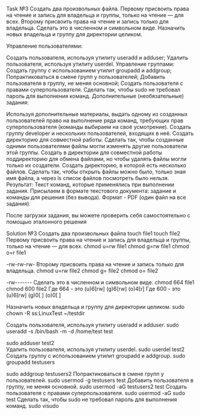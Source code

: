 Task №3
Создать два произвольных файла. Первому присвоить права на чтение и запись для владельца и группы, только на чтение — для всех. Второму присвоить права на чтение и запись только для владельца. Сделать это в численном и символьном виде. Назначить новых владельца и группу для директории целиком.

Управление пользователями:

Создать пользователя, используя утилиту useradd и adduser;
Удалить пользователя, используя утилиту userdel. Управление группами:
Создать группу с использованием утилит groupadd и addgroup;
Попрактиковаться в смене групп у пользователей;
Добавить пользователя в группу, не меняя основной; Создать пользователя с правами суперпользователя.
Сделать так, чтобы sudo не требовал пароль для выполнения команд.
Дополнительные (необязательные) задания:

Используя дополнительные материалы, выдать одному из созданных пользователей право на выполнение ряда команд, требующих прав суперпользователя (команды выбираем на своё усмотрение).
Создать группу developer и нескольких пользователей, входящих в неё.
Создать директорию для совместной работы.
Сделать так, чтобы созданные одними пользователями файлы могли изменять другие пользователи этой группы.
Создать в директории для совместной работы поддиректорию для обмена файлами, но чтобы удалять файлы могли только их создатели.
Создать директорию, в которой есть несколько файлов. Сделать так, чтобы открыть файлы можно было, только зная имя файла, а через ls список файлов посмотреть было нельзя.
Результат: Текст команд, которые применялись при выполнении задания. Присылаем в формате текстового документа: задание и команды для решения (без вывода). Формат - PDF (один файл на все задания).

После загрузки задания, вы можете проверить себя самостоятельно с помощью эталонного решения

Solution №3
Создать два произвольных файла
touch file1
touch file2
Первому присвоить права на чтение и запись для владельца и группы, только на чтение — для всех.
chmod u=rw file1
chmod g=rw file1
chmod o=r file1

-rw-rw-rw-
Второму присвоить права на чтение и запись только для владельца.
chmod u=rw file2
chmod g= file2
chmod o= file2

-rw-------
Сделать это в численном и символьном виде.
chmod 664 file1
chmod 600 file2
Где 664 - это (u)6[rw] (g)6[rw] (o)4[r]
Где 600 - это (u)6[rw] (g)0[ ] (o)0[ ]

Назначить новых владельца и группу для директории целиком.
sudo chown -R ss:LinuxTest ~/testdir


Создать пользователя, используя утилиту useradd и adduser.
sudo useradd -s /bin/bash -m -d /home/test test

sudo adduser test2  
Удалить пользователя, используя утилиту userdel.
sudo userdel test2
Создать группу с использованием утилит groupadd и addgroup.
sudo groupadd testusers

sudo addgroup testusers2
Попрактиковаться в смене групп у пользователей.
sudo usermod -g testusers test
Добавить пользователя в группу, не меняя основной.
sudo usermod -aG testusers2 test
Создать пользователя с правами суперпользователя.
sudo usermod -aG sudo test
Cделать так, чтобы sudo не требовал пароль для выполнения команд.
sudo visudo